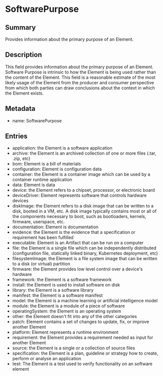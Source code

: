<!-- Automatically generated by spec-parser v2.0.0 on 2023-12-27T15:02:03.969017+00:00 -->
<!-- SPDX-License-Identifier: Community-Spec-1.0 -->

# SoftwarePurpose

## Summary

Provides information about the primary purpose of an Element.


## Description

This field provides information about the primary purpose of an Element.
Software Purpose is intrinsic to how the Element is being used rather than the content of the Element.
This field is a reasonable estimate of the most likely usage of the Element
from the producer and consumer perspective from which both parties can draw conclusions
about the context in which the Element exists.


## Metadata

- name: SoftwarePurpose



## Entries

- application: the Element is a software application
- archive: the Element is an archived collection of one or more files (.tar, .zip, etc)
- bom: Element is a bill of materials
- configuration: Element is configuration data
- container: the Element is a container image which can be used by a container runtime application
- data: Element is data
- device: the Element refers to a chipset, processor, or electronic board
- deviceDriver: Element represents software that controls hardware devices
- diskImage: the Element refers to a disk image that can be written to a disk, booted in a VM, etc. A disk image typically contains most or all of the components necessary to boot, such as bootloaders, kernels, firmware, userspace, etc.
- documentation: Element is documentation
- evidence: the Element is the evidence that a specification or requirement has been fulfilled
- executable: Element is an Artifact that can be run on a computer
- file: the Element is a single file which can be independently distributed (configuration file, statically linked binary, Kubernetes deployment, etc)
- filesystemImage: the Element is a file system image that can be written to a disk (or virtual) partition
- firmware: the Element provides low level control over a device's hardware
- framework: the Element is a software framework
- install: the Element is used to install software on disk
- library: the Element is a software library
- manifest: the Element is a software manifest
- model: the Element is a machine learning or artificial intelligence model
- module: the Element is a module of a piece of software
- operatingSystem: the Element is an operating system
- other: the Element doesn't fit into any of the other categories
- patch: Element contains a set of changes to update, fix, or improve another Element
- platform: Element represents a runtime environment
- requirement: the Element provides a requirement needed as input for another Element
- source: the Element is a single or a collection of source files
- specification: the Element is a plan, guideline or strategy how to create, perform or analyse an application
- test: The Element is a test used to verify functionality on an software element

